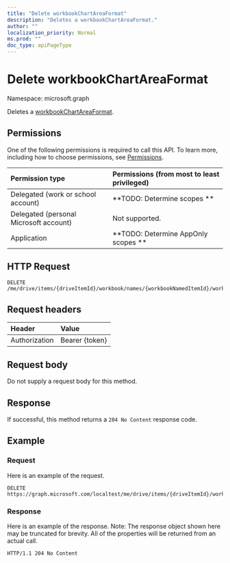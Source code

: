 ```yaml
---
title: "Delete workbookChartAreaFormat"
description: "Deletes a workbookChartAreaFormat."
author: ""
localization_priority: Normal
ms.prod: ""
doc_type: apiPageType
---
```


# Delete workbookChartAreaFormat

Namespace: microsoft.graph

Deletes a [workbookChartAreaFormat](../resources/workbookchartareaformat.md).

## Permissions
One of the following permissions is required to call this API. To learn more, including how to choose permissions, see [Permissions](/concepts/permissions-reference.md).

|Permission type|Permissions (from most to least privileged)|
|:---|:---|
|Delegated (work or school account)|**TODO: Determine scopes **|
|Delegated (personal Microsoft account)|Not supported.|
|Application|**TODO: Determine AppOnly scopes **|

## HTTP Request
<!-- {
  "blockType": "ignored"
}
-->
``` http
DELETE /me/drive/items/{driveItemId}/workbook/names/{workbookNamedItemId}/worksheet/charts/{workbookChartId}/format
```

## Request headers
|Header|Value|
|:---|:---|
|Authorization|Bearer {token}|

## Request body
Do not supply a request body for this method.

## Response
If successful, this method returns a `204 No Content` response code.

## Example

### Request
Here is an example of the request.
<!-- {
  "blockType": "request",
  "name": "delete_workbookchartareaformat"
}
-->
``` http
DELETE https://graph.microsoft.com/localtest/me/drive/items/{driveItemId}/workbook/names/{workbookNamedItemId}/worksheet/charts/{workbookChartId}/format
```

### Response
Here is an example of the response. Note: The response object shown here may be truncated for brevity. All of the properties will be returned from an actual call.
<!-- {
  "blockType": "response",
  "truncated": true
}
-->
``` http
HTTP/1.1 204 No Content
```

